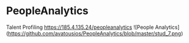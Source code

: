# PeopleAnalytics
Talent Profiling  https://185.4.135.24/peopleanalytics
![People Analytics] (https://github.com/avatousios/PeopleAnalytics/blob/master/stud_7.png)
